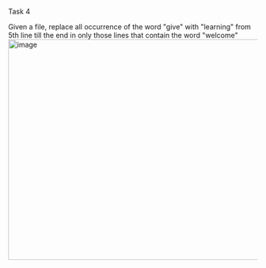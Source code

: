 Task 4 

Given a file, replace all occurrence of the word "give" with "learning" from 5th line till the end in only those lines that contain the word "welcome"
<img width="1128" height="445" alt="image" src="https://github.com/user-attachments/assets/55b47e9d-0df8-458d-ab6f-ea4c490f0e18" />
